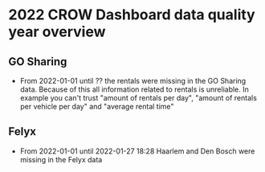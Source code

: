 # 2022 CROW Dashboard data quality year overview

## GO Sharing

- From 2022-01-01 until ?? the rentals were missing in the GO Sharing data. Because of this all information related to rentals is unreliable. In example you can't trust "amount of rentals per day", "amount of rentals per vehicle per day" and "average rental time"

## Felyx

- From 2022-01-01 until 2022-01-27 18:28 Haarlem and Den Bosch were missing in the Felyx data
